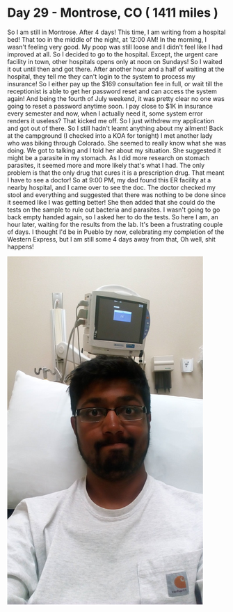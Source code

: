 # Day 29 - Montrose, CO ( 1411 miles )

So I am still in Montrose. After 4 days! This time, I am writing from a hospital bed! That too in the middle of the night, at 12:00 AM!
In the morning, I wasn't feeling very good. My poop was still loose and I didn't feel like I had improved at all. So I decided to go to the hospital. Except, the urgent care facility in town, other hospitals opens only at noon on Sundays! So I waited it out until then and got there. After another hour and a half of waiting at the hospital, they tell me they can't login to the system to process my insurance! So I either pay up the $169 consultation fee in full, or wait till the receptionist is able to get her password reset and can access the system again! And being the fourth of July weekend, it was pretty clear no one was going to reset a password anytime soon.
I pay close to $1K in insurance every semester and now, when I actually need it, some system error renders it useless? That kicked me off. So I just withdrew my application and got out of there. So I still hadn't learnt anything about my ailment!
Back at the campground (I checked into a KOA for tonight) I met another lady who was biking through Colorado. She seemed to really know what she was doing. We got to talking and I told her about my situation. She suggested it might be a parasite in my stomach.
As I did more research on stomach parasites, it seemed more and more likely that's what I had. The only problem is that the only drug that cures it is a prescription drug. That meant I have to see a doctor!
So at 9:00 PM, my dad found this ER facility at a nearby hospital, and I came over to see the doc.
The doctor checked my stool and everything and suggested that there was nothing to be done since it seemed like I was getting better! She then added that she could do the tests on the sample to rule out bacteria and parasites. I wasn't going to go back empty handed again, so I asked her to do the tests. So here I am, an hour later, waiting for the results from the lab.
It's been a frustrating couple of days. I thought I'd be in Pueblo by now, celebrating my completion of the Western Express, but I am still some 4 days away from that,
​Oh well, shit happens!


![](/images/transam/montrose3-1.jpg ".")
